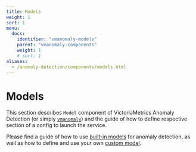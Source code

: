 ```yaml
---
title: Models
weight: 1
sort: 1
menu:
  docs:
    identifier: "vmanomaly-models"
    parent: "vmanomaly-components"
    weight: 1
    # sort: 1
aliases:
  - /anomaly-detection/components/models.html
---
```


# Models

This section describes `Model` component of VictoriaMetrics Anomaly Detection (or simply [`vmanomaly`](/vmanomaly.html)) and the guide of how to define respective section of a config to launch the service.


Please find a guide of how to use [built-in models](/anomaly-detection/docs/models/models.html) for anomaly detection, as well as how to define and use your own [custom model](/anomaly-detection/docs/models/custom_model.html). 